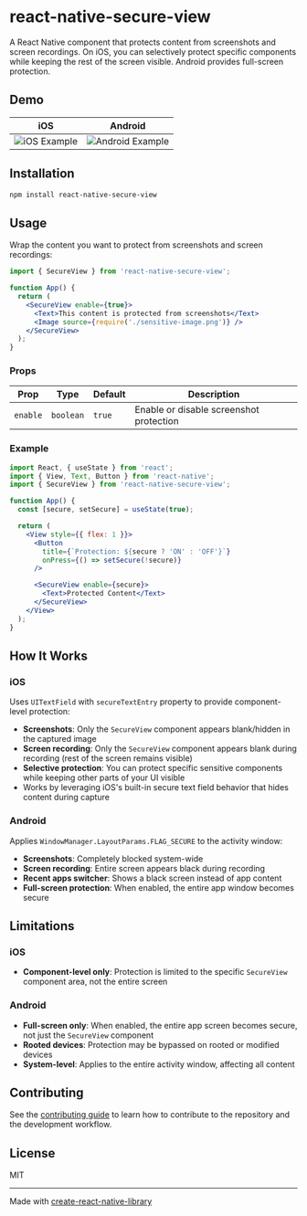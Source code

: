 # react-native-secure-view

A React Native component that protects content from screenshots and screen recordings. On iOS, you can selectively protect specific components while keeping the rest of the screen visible. Android provides full-screen protection.

## Demo

| iOS                                                                                             | Android                                                                                             |
| ----------------------------------------------------------------------------------------------- | --------------------------------------------------------------------------------------------------- |
| ![iOS Example](https://github.com/user-attachments/assets/5605124b-625b-423d-a8e7-6edd635dd11a) | ![Android Example](https://github.com/user-attachments/assets/b66825bc-adcd-4fe0-a1c5-f2f1107eeec5) |

## Installation

```sh
npm install react-native-secure-view
```

## Usage

Wrap the content you want to protect from screenshots and screen recordings:

```jsx
import { SecureView } from 'react-native-secure-view';

function App() {
  return (
    <SecureView enable={true}>
      <Text>This content is protected from screenshots</Text>
      <Image source={require('./sensitive-image.png')} />
    </SecureView>
  );
}
```

### Props

| Prop     | Type      | Default | Description                             |
| -------- | --------- | ------- | --------------------------------------- |
| `enable` | `boolean` | `true`  | Enable or disable screenshot protection |

### Example

```jsx
import React, { useState } from 'react';
import { View, Text, Button } from 'react-native';
import { SecureView } from 'react-native-secure-view';

function App() {
  const [secure, setSecure] = useState(true);

  return (
    <View style={{ flex: 1 }}>
      <Button
        title={`Protection: ${secure ? 'ON' : 'OFF'}`}
        onPress={() => setSecure(!secure)}
      />

      <SecureView enable={secure}>
        <Text>Protected Content</Text>
      </SecureView>
    </View>
  );
}
```

## How It Works

### iOS

Uses `UITextField` with `secureTextEntry` property to provide component-level protection:

- **Screenshots**: Only the `SecureView` component appears blank/hidden in the captured image
- **Screen recording**: Only the `SecureView` component appears blank during recording (rest of the screen remains visible)
- **Selective protection**: You can protect specific sensitive components while keeping other parts of your UI visible
- Works by leveraging iOS's built-in secure text field behavior that hides content during capture

### Android

Applies `WindowManager.LayoutParams.FLAG_SECURE` to the activity window:

- **Screenshots**: Completely blocked system-wide
- **Screen recording**: Entire screen appears black during recording
- **Recent apps switcher**: Shows a black screen instead of app content
- **Full-screen protection**: When enabled, the entire app window becomes secure

## Limitations

### iOS

- **Component-level only**: Protection is limited to the specific `SecureView` component area, not the entire screen

### Android

- **Full-screen only**: When enabled, the entire app screen becomes secure, not just the `SecureView` component
- **Rooted devices**: Protection may be bypassed on rooted or modified devices
- **System-level**: Applies to the entire activity window, affecting all content

## Contributing

See the [contributing guide](CONTRIBUTING.md) to learn how to contribute to the repository and the development workflow.

## License

MIT

---

Made with [create-react-native-library](https://github.com/callstack/react-native-builder-bob)
